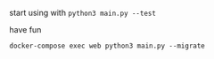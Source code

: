 start using with `python3 main.py --test`

have fun

`docker-compose exec web python3 main.py --migrate`